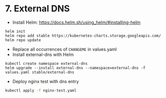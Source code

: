 # 7. External DNS

* Install Helm: https://docs.helm.sh/using_helm/#installing-helm
```
helm init
helm repo add stable https://kubernetes-charts.storage.googleapis.com/
helm repo update
```
* Replace all occurrences of `CHANGEME` in values.yaml
* Install external-dns with Helm
```
kubectl create namespace external-dns
helm upgrade --install external-dns --namespace=external-dns -f values.yaml stable/external-dns
```
* Deploy nginx test with dns entry
```bash
kubectl apply -f nginx-test.yaml
```
